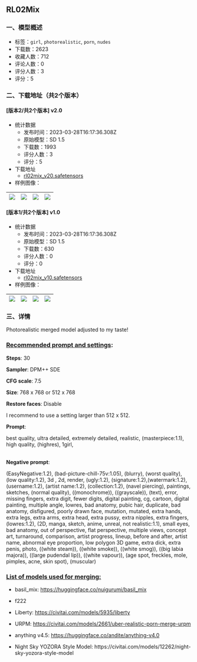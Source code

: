 ## RL02Mix
### 一、模型概述

- 标签：`girl`, `photorealistic`, `porn`, `nudes`
- 下载数：2623
- 收藏人数：712
- 评论人数：0
- 评分人数：3
- 评分：5

### 二、下载地址（共2个版本）

#### [版本2/共2个版本] v2.0

- 统计数据
  - 发布时间：2023-03-28T16:17:36.308Z
  - 原始模型：SD 1.5
  - 下载数：1993
  - 评分人数：3
  - 评分：5
- 下载地址
  - [rl02mix_v20.safetensors](https://civitai.com/api/download/models/29350)
- 样例图像：

| <img src="https://image.civitai.com/xG1nkqKTMzGDvpLrqFT7WA/247a82c0-b0a5-4478-3e7f-5b16870fc600/width=450/331633.jpeg" /> | <img src="https://image.civitai.com/xG1nkqKTMzGDvpLrqFT7WA/d5782f0e-56a2-49bb-7b60-4055530dbb00/width=450/331632.jpeg" /> | <img src="https://image.civitai.com/xG1nkqKTMzGDvpLrqFT7WA/19cc47cf-89b4-4c58-a626-71f22072e000/width=450/331631.jpeg" /> | <img src="https://image.civitai.com/xG1nkqKTMzGDvpLrqFT7WA/71a68aa6-b94d-490a-ae61-0a01633af000/width=450/331630.jpeg" /> |
| ---- | ---- | ---- | ---- |

#### [版本1/共2个版本] v1.0

- 统计数据
  - 发布时间：2023-03-28T16:17:36.308Z
  - 原始模型：SD 1.5
  - 下载数：630
  - 评分人数：0
  - 评分：0
- 下载地址
  - [rl02mix_v10.safetensors](https://civitai.com/api/download/models/28219)
- 样例图像：

| <img src="https://image.civitai.com/xG1nkqKTMzGDvpLrqFT7WA/26387430-5caa-413b-d9ed-6167cb28cf00/width=450/317433.jpeg" /> | <img src="https://image.civitai.com/xG1nkqKTMzGDvpLrqFT7WA/d2f78e93-d369-41e9-ae21-a4f83e665000/width=450/317439.jpeg" /> | <img src="https://image.civitai.com/xG1nkqKTMzGDvpLrqFT7WA/e5634cde-f465-4022-93e6-e818d5767f00/width=450/317437.jpeg" /> | <img src="https://image.civitai.com/xG1nkqKTMzGDvpLrqFT7WA/dccf9606-4e6f-4e99-d11a-bae08fd2f500/width=450/317436.jpeg" /> |
| ---- | ---- | ---- | ---- |


### 三、详情
<p>Photorealistic merged model adjusted to my taste!</p><p></p><h3><strong><u>Recommended prompt and settings</u></strong>:</h3><p><strong>Steps</strong>: 30</p><p><strong>Sampler</strong>: DPM++ SDE</p><p><strong>CFG scale</strong>: 7.5</p><p><strong>Size</strong>: 768 x 768 or 512 x 768</p><p><strong>Restore faces</strong>: Disable</p><p>I recommend to use a setting larger than 512 x 512.</p><p></p><p><strong>Prompt</strong>:</p><p>best quality, ultra detailed, extremely detailed, realistic, (masterpiece:1.1), high quality, (highres), 1girl,</p><p><br /><strong>Negative prompt</strong>:</p><p>(EasyNegative:1.2), (bad-picture-chill-75v:1.05), (blurry), (worst quality), (low quality:1.2), 3d , 2d, render, (ugly:1.2), (signature:1.2),(watermark:1.2),(username:1.2), (artist name:1.2), (collection:1.2), (navel piercing), paintings, sketches, (normal quality), ((monochrome)), ((grayscale)), (text), error, missing fingers, extra digit, fewer digits, digital painting, cg, cartoon, digital painting, multiple angle, lowres, bad anatomy, pubic hair, duplicate, bad anatomy, disfigured, poorly drawn face, mutation, mutated, extra hands, extra legs, extra arms, extra head, extra pussy, extra nipples, extra fingers, (lowres:1.2), (2D, manga, sketch, anime, unreal, not realistic:1.1), small eyes, bad anatomy, out of perspective, flat perspective, multiple views, concept art, turnaround, comparison, artist progress, lineup, before and after, artist name, abnormal eye proportion, low polygon 3D game, extra dick, extra penis, photo, ((white steam)), ((white smoke)), ((white smog)), ((big labia majora)), ((large pudendal lip)), ((white vapour)), (age spot, freckles, mole, pimples, acne, skin spot), (muscular)</p><p></p><p></p><h3><strong><u>List of models used for merging:</u></strong></h3><ul><li><p>basil_mix: <a target="_blank" rel="ugc" href="https://huggingface.co/nuigurumi/basil_mix">https://huggingface.co/nuigurumi/basil_mix</a></p></li><li><p>f222</p></li><li><p>Liberty: <a target="_blank" rel="ugc" href="https://civitai.com/models/5935/liberty">https://civitai.com/models/5935/liberty</a></p></li><li><p>URPM: <a target="_blank" rel="ugc" href="https://civitai.com/models/2661/uber-realistic-porn-merge-urpm">https://civitai.com/models/2661/uber-realistic-porn-merge-urpm</a></p></li><li><p>anything v4.5: <a target="_blank" rel="ugc" href="https://huggingface.co/andite/anything-v4.0">https://huggingface.co/andite/anything-v4.0</a></p></li><li><p>Night Sky YOZORA Style Model: https://civitai.com/models/12262/night-sky-yozora-style-model</p></li></ul><p></p>